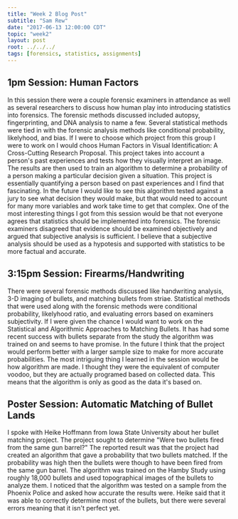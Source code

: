 ```yaml
---
title: "Week 2 Blog Post"
subtitle: "Sam Rew"
date: "2017-06-13 12:00:00 CDT"
topic: "week2"
layout: post
root: ../../../
tags: [forensics, statistics, assignments]
---
```



## 1pm Session: Human Factors
 In this session there were a couple forensic examiners in attendance as well as several researchers to discuss how human play into introducing statistics into forensics. The forensic methods discussed included autopsy, fingerprinting, and DNA analysis to name a few. Several statistical methods were tied in with the forensic analysis methods like conditional probability, likelyhood, and bias. If I were to choose which project from this group I were to work on I would choos Human Factors in Visual Identification: A Cross-Cutting Research Proposal. This project takes into account a person's past experiences and tests how they visually interpret an image. The results are then used to train an algorithm to determine a probability of a person making a particular decision given a situation. This project is essentially quantifying a person based on past experiences and I find that fascinating. In the future I would like to see this algorithm tested against a jury to see what decision they would make, but that would need to account for many more variables and work take time to get that complex. One of the most interesting things I got from this session would be that not everyone agrees that statistics should be implemented into forensics. The forensic examiners disagreed that evidence should be examined objectively and argued that subjective analysis is sufficient. I believe that a subjective analysis should be used as a hypotesis and supported with statistics to be more factual and accurate.

## 3:15pm Session: Firearms/Handwriting
 There were several forensic methods discussed like handwriting analysis, 3-D imaging of bullets, and matching bullets from striae. Statistical methods that were used along with the forensic methods were conditional probability, likelyhood ratio, and evaluating errors based on examiners subjectivity. If I were given the chance I would want to work on the Statistical and Algorithmic Approaches to Matching Bullets. It has had some recent success with bullets separate from the study the algorithm was trained on and seems to have promise. In the future I think that the project would perform better with a larger sample size to make for more accurate probabilities. The most intriguing thing I learned in the session would be how algorithm are made. I thought they were the equivalent of computer voodoo, but they are actually programed based on collected data. This means that the algorithm is only as good as the data it's based on.

## Poster Session: Automatic Matching of Bullet Lands
 I spoke with Heike Hoffmann from Iowa State University about her bullet matching project. The project sought to determine "Were two bullets fired from the same gun barrel?" The reported result was that the project had created an algorithm that gave a probability that two bullets matched. If the probability was high then the bullets were though to have been fired from the same gun barrel. The algorithm was trained on the Hamby Study using roughly 18,000 bullets and used topographical images of the bullets to analyze them. I noticed that the algorithm was tested on a sample from the Phoenix Police and asked how accurate the results were. Heike said that it was able to correctly determine most of the bullets, but there were several errors meaning that it isn't perfect yet.


